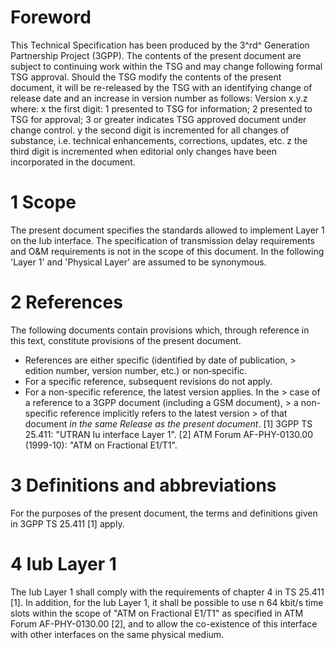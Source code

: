 # Foreword
This Technical Specification has been produced by the 3^rd^ Generation
Partnership Project (3GPP).
The contents of the present document are subject to continuing work within the
TSG and may change following formal TSG approval. Should the TSG modify the
contents of the present document, it will be re-released by the TSG with an
identifying change of release date and an increase in version number as
follows:
Version x.y.z
where:
x the first digit:
1 presented to TSG for information;
2 presented to TSG for approval;
3 or greater indicates TSG approved document under change control.
y the second digit is incremented for all changes of substance, i.e. technical
enhancements, corrections, updates, etc.
z the third digit is incremented when editorial only changes have been
incorporated in the document.
# 1 Scope
The present document specifies the standards allowed to implement Layer 1 on
the Iub interface.
The specification of transmission delay requirements and O&M requirements is
not in the scope of this document.
In the following 'Layer 1' and 'Physical Layer' are assumed to be synonymous.
# 2 References
The following documents contain provisions which, through reference in this
text, constitute provisions of the present document.
  * References are either specific (identified by date of publication, > edition number, version number, etc.) or non‑specific.
  * For a specific reference, subsequent revisions do not apply.
  * For a non-specific reference, the latest version applies. In the > case of a reference to a 3GPP document (including a GSM document), > a non-specific reference implicitly refers to the latest version > of that document _in the same Release as the present document_.
[1] 3GPP TS 25.411: \"UTRAN Iu interface Layer 1\".
[2] ATM Forum AF-PHY-0130.00 (1999-10): \"ATM on Fractional E1/T1\".
# 3 Definitions and abbreviations
For the purposes of the present document, the terms and definitions given in
3GPP TS 25.411 [1] apply.
# 4 Iub Layer 1
The Iub Layer 1 shall comply with the requirements of chapter 4 in TS 25.411
[1].
In addition, for the Iub Layer 1, it shall be possible to use n 64 kbit/s time
slots within the scope of \"ATM on Fractional E1/T1\" as specified in ATM
Forum AF-PHY-0130.00 [2], and to allow the co-existence of this interface with
other interfaces on the same physical medium.
#